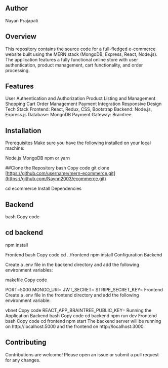 ## Author
Nayan Prajapati

## Overview
This repository contains the source code for a full-fledged e-commerce website built using the MERN stack (MongoDB, Express, React, Node.js). 
The application features a fully functional online store with user authentication, product management, cart functionality, and order processing.

## Features

User Authentication and Authorization
Product Listing and Management
Shopping Cart
Order Management
Payment Integration
Responsive Design
Tech Stack
Frontend: React, Redux, CSS, Bootstrap
Backend: Node.js, Express.js
Database: MongoDB
Payment Gateway: Braintree

## Installation
Prerequisites
Make sure you have the following installed on your local machine:

Node.js
MongoDB
npm or yarn

##Clone the Repository
bash
Copy code
git clone [https://github.com/username/mern-ecommerce.git](https://github.com/Naynn2003/ecommerce.git)

cd ecommerce
Install Dependencies

## Backend
bash
Copy code

## cd backend
npm install

Frontend
bash
Copy code
cd ../frontend
npm install
Configuration
Backend

Create a .env file in the backend directory and add the following environment variables:

makefile
Copy code


PORT=5000
MONGO_URI=<Your MongoDB URI>
JWT_SECRET=<Your JWT Secret>
STRIPE_SECRET_KEY=<Your Stripe Secret Key>
Frontend
Create a .env file in the frontend directory and add the following environment variable:

vbnet
Copy code
REACT_APP_BRAINTREE_PUBLIC_KEY=<Your Stripe Public Key>
Running the Application
Backend
bash
Copy code
cd backend
npm run dev
Frontend
bash
Copy code
cd frontend
npm start
The backend server will be running on http://localhost:5000 and the frontend on http://localhost:3000.

## Contributing
Contributions are welcome! Please open an issue or submit a pull request for any changes.
